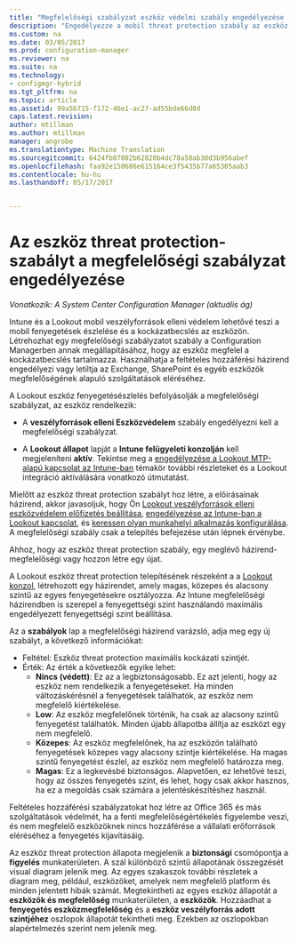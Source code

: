 ```yaml
---
title: "Megfelelőségi szabályzat eszköz védelmi szabály engedélyezése |} Microsoft Docs"
description: "Engedélyezze a mobil threat protection szabály az eszköz megfelelőségi házirendben is szerepel."
ms.custom: na
ms.date: 03/05/2017
ms.prod: configuration-manager
ms.reviewer: na
ms.suite: na
ms.technology:
- configmgr-hybrid
ms.tgt_pltfrm: na
ms.topic: article
ms.assetid: 99a5b715-f172-46e1-ac27-ad55bde66d0d
caps.latest.revision: 
author: mtillman
ms.author: mtillman
manager: angrobe
ms.translationtype: Machine Translation
ms.sourcegitcommit: 6424fb07802b62820b4dc78a58ab30d3b956abef
ms.openlocfilehash: faa92e150686e615164ce3f5435b77a65305aab3
ms.contentlocale: hu-hu
ms.lasthandoff: 05/17/2017


---
```

# <a name="enable-device-threat-protection-rule-in-the-compliance-policy"></a>Az eszköz threat protection-szabályt a megfelelőségi szabályzat engedélyezése

*Vonatkozik: A System Center Configuration Manager (aktuális ág)*

Intune és a Lookout mobil veszélyforrások elleni védelem lehetővé teszi a mobil fenyegetések észlelése és a kockázatbecslés az eszközön. Létrehozhat egy megfelelőségi szabályzatot szabály a Configuration Managerben annak megállapításához, hogy az eszköz megfelel a kockázatbecslés tartalmazza. Használhatja a feltételes hozzáférési házirend engedélyezi vagy letiltja az Exchange, SharePoint és egyéb eszközök megfelelőségének alapuló szolgáltatások eléréséhez.

A Lookout eszköz fenyegetésészlelés befolyásolják a megfelelőségi szabályzat, az eszköz rendelkezik:

* A **veszélyforrások elleni Eszközvédelem** szabály engedélyezni kell a megfelelőségi szabályzat.

* A **Lookout állapot** lapját a **Intune felügyeleti konzolján** kell megjeleníteni **aktív**. Tekintse meg a [engedélyezése a Lookout MTP-alapú kapcsolat az Intune-ban](enable-lookout-connection-in-intune.md) témakör további részleteket és a Lookout integráció aktiválására vonatkozó útmutatást.


Mielőtt az eszköz threat protection szabályt hoz létre, a előírásainak házirend, akkor javasoljuk, hogy Ön [Lookout veszélyforrások elleni eszközvédelem előfizetés beállítása](set-up-your-subscription-with-lookout.md), [engedélyezése az Intune-ban a Lookout kapcsolat](enable-lookout-connection-in-intune.md), és [keressen olyan munkahelyi alkalmazás konfigurálása](configure-and-deploy-lookout-for-work-apps.md). A megfelelőségi szabály csak a telepítés befejezése után lépnek érvénybe.

Ahhoz, hogy az eszköz threat protection szabály, egy meglévő házirend-megfelelőségi vagy hozzon létre egy újat.

A Lookout eszköz threat protection telepítésének részeként a a [Lookout konzol](https://aad.lookout.com), létrehozott egy házirendet, amely magas, közepes és alacsony szintű az egyes fenyegetésekre osztályozza. Az Intune megfelelőségi házirendben is szerepel a fenyegettségi szint használandó maximális engedélyezett fenyegettségi szint beállítása.

Az a **szabályok** lap a megfelelőségi házirend varázsló, adja meg egy új szabályt, a következő információkat:
  * Feltétel: Eszköz threat protection maximális kockázati szintjét.
  * Érték: Az érték a következők egyike lehet:
    * **Nincs (védett)**: Ez az a legbiztonságosabb. Ez azt jelenti, hogy az eszköz nem rendelkezik a fenyegetéseket. Ha minden változáskérésnél a fenyegetések találhatók, az eszköz nem megfelelő kiértékelése.
    * **Low**: Az eszköz megfelelőnek történik, ha csak az alacsony szintű fenyegetést találhatók. Minden újabb állapotba állítja az eszközt egy nem megfelelő.
    * **Közepes**: Az eszköz megfelelőnek, ha az eszközön található fenyegetések közepes vagy alacsony szintje kiértékelése. Ha magas szintű fenyegetést észlel, az eszköz nem megfelelő határozza meg.
    * **Magas**: Ez a legkevésbé biztonságos. Alapvetően, ez lehetővé teszi, hogy az összes fenyegetés szint, és lehet, hogy csak akkor hasznos, ha ez a megoldás csak számára a jelentéskészítéshez használ.

Feltételes hozzáférési szabályzatokat hoz létre az Office 365 és más szolgáltatások védelmét, ha a fenti megfelelőségértékelés figyelembe veszi, és nem megfelelő eszközöknek nincs hozzáférése a vállalati erőforrások eléréséhez a fenyegetés kijavításáig.

Az eszköz threat protection állapota megjelenik a **biztonsági** csomópontja a **figyelés** munkaterületen.
A szál különböző szintű állapotának összegzését visual diagram jelenik meg. Az egyes szakaszok további részletek a diagram meg, például, eszközöket, amelyek nem megfelelő platform és minden jelentett hibák számát.
Megtekintheti az egyes eszköz állapotát a **eszközök és megfelelőség** munkaterületen, a **eszközök**.  Hozzáadhat a **fenyegetés eszközmegfelelőség** és a **eszköz veszélyforrás adott szintjéhez** oszlopok állapotát tekintheti meg.  Ezekben az oszlopokban alapértelmezés szerint nem jelenik meg.

